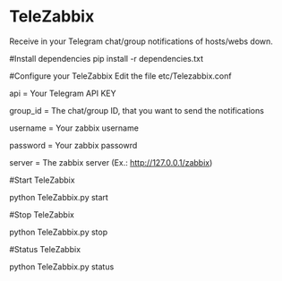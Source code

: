 # TeleZabbix
Receive in your Telegram chat/group notifications of hosts/webs down.

#Install dependencies
pip install -r dependencies.txt

#Configure your TeleZabbix
Edit the file etc/Telezabbix.conf

api = Your Telegram API KEY

group_id = The chat/group ID, that you want to send the notifications

username = Your zabbix username

password = Your zabbix passowrd

server = The zabbix server (Ex.: http://127.0.0.1/zabbix)

#Start TeleZabbix

python TeleZabbix.py start

#Stop TeleZabbix

python TeleZabbix.py stop

#Status TeleZabbix

python TeleZabbix.py status


